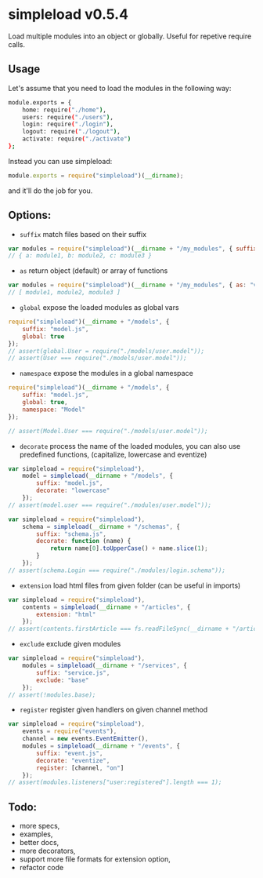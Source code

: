 # simpleload v0.5.4

Load multiple modules into an object or globally. Useful for repetive require calls.

## Usage

Let's assume that you need to load the modules in the following way:

```bash    
module.exports = {
    home: require("./home"),
    users: require("./users"),
    login: require("./login"),
    logout: require("./logout"),
    activate: require("./activate")
};
```

Instead you can use simpleload:
```javascript
module.exports = require("simpleload")(__dirname);
```
and it'll do the job for you.


Options:
--------

* `suffix` match files based on their suffix

```javascript
var modules = require("simpleload")(__dirname + "/my_modules", { suffix: "job.js" });  
// { a: module1, b: module2, c: module3 }
```    

* `as` return object (default) or array of functions

```javascript
var modules = require("simpleload")(__dirname + "/my_modules", { as: "values" });
// [ module1, module2, module3 ]
```

* `global` expose the loaded modules as global vars

```javascript
require("simpleload")(__dirname + "/models", { 
    suffix: "model.js", 
    global: true 
});
// assert(global.User = require("./models/user.model"));
// assert(User === require("./models/user.model"));
```

* `namespace` expose the modules in a global namespace

```javascript
require("simpleload")(__dirname + "/models", { 
    suffix: "model.js", 
    global: true, 
    namespace: "Model" 
});

// assert(Model.User === require("./models/user.model"));
```

* `decorate` process the name of the loaded modules, you can also use predefined functions, (capitalize, lowercase and eventize)

```javascript
var simpleload = require("simpleload"),
    model = simpleload(__dirname + "/models", { 
        suffix: "model.js", 
        decorate: "lowercase" 
    });
// assert(model.user === require("./modules/user.model"));
```

```javascript
var simpleload = require("simpleload"),
    schema = simpleload(__dirname + "/schemas", { 
        suffix: "schema.js", 
        decorate: function (name) {
            return name[0].toUpperCase() + name.slice(1);
        }
    });
// assert(schema.Login === require("./modules/login.schema"));
```

* `extension` load html files from given folder (can be useful in imports)

```javascript
var simpleload = require("simpleload"),
    contents = simpleload(__dirname + "/articles", {
        extension: "html"
    });
// assert(contents.firstArticle === fs.readFileSync(__dirname + "/articles/firstArticle.html"));
```

* `exclude` exclude given modules

```javascript
var simpleload = require("simpleload"),
    modules = simpleload(__dirname + "/services", {
        suffix: "service.js",
        exclude: "base"
    });
// assert(!modules.base);
```

* `register` register given handlers on given channel method

```javascript
var simpleload = require("simpleload"),
    events = require("events"),
    channel = new events.EventEmitter(),
    modules = simpleload(__dirname + "/events", {
        suffix: "event.js",
        decorate: "eventize",
        register: [channel, "on"]
    });
// assert(modules.listeners["user:registered"].length === 1);
```

Todo:
-----
* more specs,
* examples,
* better docs,
* more decorators,
* support more file formats for extension option,
* refactor code